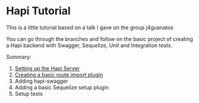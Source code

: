 # Hapi Tutorial

This is a little tutorial based on a talk I gave on the group j4guanatos

You can go through the branches and follow on the basic project of creating a Hapi backend with Swagger, Sequelize, Unit and Integration tests.

Summary:

1. [Setting up the Hapi Server](https://github.com/gaboAcosta/hapi-tutorial/pull/1)
2. [Creating a basic route import plugin](https://github.com/gaboAcosta/hapi-tutorial/pull/2)
3. Adding hapi-swagger
4. Adding a basic Sequelize setup plugin
5. Setup tests